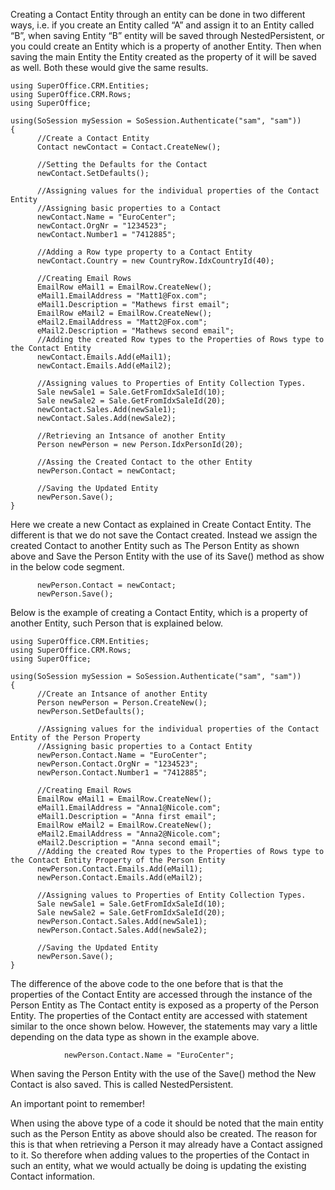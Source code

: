 <properties date="2016-05-11"
SortOrder="11"
/>

Creating a Contact Entity through an entity can be done in two different ways, i.e. if you create an Entity called “A” and assign it to an Entity called “B”, when saving Entity “B” entity will be saved through NestedPersistent, or you could create an Entity which is a property of another Entity. Then when saving the main Entity the Entity created as the property of it will be saved as well. Both these would give the same results.

```
using SuperOffice.CRM.Entities;
using SuperOffice.CRM.Rows;
using SuperOffice;
 
using(SoSession mySession = SoSession.Authenticate("sam", "sam"))
{    
      //Create a Contact Entity
      Contact newContact = Contact.CreateNew();
                                     
      //Setting the Defaults for the Contact
      newContact.SetDefaults();
 
      //Assigning values for the individual properties of the Contact Entity
      //Assigning basic properties to a Contact
      newContact.Name = "EuroCenter";
      newContact.OrgNr = "1234523";
      newContact.Number1 = "7412885";
 
      //Adding a Row type property to a Contact Entity
      newContact.Country = new CountryRow.IdxCountryId(40);
 
      //Creating Email Rows
      EmailRow eMail1 = EmailRow.CreateNew();
      eMail1.EmailAddress = "Matt1@Fox.com";
      eMail1.Description = "Mathews first email";
      EmailRow eMail2 = EmailRow.CreateNew();
      eMail2.EmailAddress = "Matt2@Fox.com";
      eMail2.Description = "Mathews second email";
      //Adding the created Row types to the Properties of Rows type to the Contact Entity
      newContact.Emails.Add(eMail1);
      newContact.Emails.Add(eMail2);
                 
      //Assigning values to Properties of Entity Collection Types.
      Sale newSale1 = Sale.GetFromIdxSaleId(10);
      Sale newSale2 = Sale.GetFromIdxSaleId(20);
      newContact.Sales.Add(newSale1);
      newContact.Sales.Add(newSale2);
 
      //Retrieving an Intsance of another Entity
      Person newPerson = new Person.IdxPersonId(20);
 
      //Assing the Created Contact to the other Entity
      newPerson.Contact = newContact;
 
      //Saving the Updated Entity
      newPerson.Save();
}
```

 

Here we create a new Contact as explained in Create Contact Entity. The different is that we do not save the Contact created. Instead we assign the created Contact to another Entity such as The Person Entity as shown above and Save the Person Entity with the use of its Save() method as show in the below code segment.

```
      newPerson.Contact = newContact;         
      newPerson.Save();
```

 

Below is the example of creating a Contact Entity, which is a property of another Entity, such Person that is explained below.

```
using SuperOffice.CRM.Entities;
using SuperOffice.CRM.Rows;
using SuperOffice;
 
using(SoSession mySession = SoSession.Authenticate("sam", "sam"))
{
      //Create an Intsance of another Entity
      Person newPerson = Person.CreateNew();
      newPerson.SetDefaults();
                   
      //Assigning values for the individual properties of the Contact Entity of the Person Property
      //Assigning basic properties to a Contact Entity
      newPerson.Contact.Name = "EuroCenter";
      newPerson.Contact.OrgNr = "1234523";
      newPerson.Contact.Number1 = "7412885";
 
      //Creating Email Rows
      EmailRow eMail1 = EmailRow.CreateNew();
      eMail1.EmailAddress = "Anna1@Nicole.com";
      eMail1.Description = "Anna first email";
      EmailRow eMail2 = EmailRow.CreateNew();
      eMail2.EmailAddress = "Anna2@Nicole.com";
      eMail2.Description = "Anna second email";
      //Adding the created Row types to the Properties of Rows type to the Contact Entity Property of the Person Entity
      newPerson.Contact.Emails.Add(eMail1);
      newPerson.Contact.Emails.Add(eMail2);
 
      //Assigning values to Properties of Entity Collection Types.
      Sale newSale1 = Sale.GetFromIdxSaleId(10);
      Sale newSale2 = Sale.GetFromIdxSaleId(20);
      newPerson.Contact.Sales.Add(newSale1);
      newPerson.Contact.Sales.Add(newSale2);
 
      //Saving the Updated Entity
      newPerson.Save();
}
```

 

The difference of the above code to the one before that is that the properties of the Contact Entity are accessed through the instance of the Person Entity as The Contact entity is exposed as a property of the Person Entity. The properties of the Contact entity are accessed with statement similar to the once shown below. However, the statements may vary a little depending on the data type as shown in the example above.

```
            newPerson.Contact.Name = "EuroCenter";
```

 

When saving the Person Entity with the use of the Save() method the New Contact is also saved. This is called NestedPersistent.

An important point to remember!

When using the above type of a code it should be noted that the main entity such as the Person Entity as above should also be created. The reason for this is that when retrieving a Person it may already have a Contact assigned to it. So therefore when adding values to the properties of the Contact in such an entity, what we would actually be doing is updating the existing Contact information.
